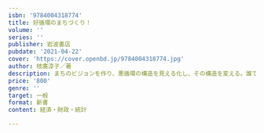 ```yaml
---
isbn: '9784004318774'
title: 好循環のまちづくり！
volume: ''
series: ''
publisher: 岩波書店
pubdate: '2021-04-22'
cover: 'https://cover.openbd.jp/9784004318774.jpg'
author: 枝廣淳子／著
description: まちのビジョンを作り、悪循環の構造を見える化し、その構造を変える。誰でも試せるメソッドを伝授。
price: '800'
genre: ''
target: 一般
format: 新書
content: 経済・財政・統計

---
```

